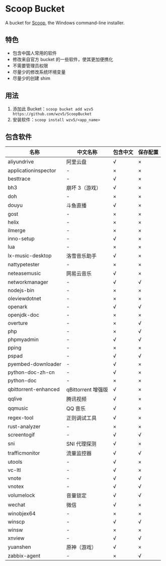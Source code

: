 # Scoop Bucket

A bucket for [Scoop](https://scoop.sh), the Windows command-line installer.

## 特色

* 包含中国人常用的软件
* 修改来自官方 bucket 的一些软件，使其更加便携化
* 不需要管理员权限
* 尽量少的修改系统环境变量
* 尽量少的创建 shim

## 用法

1. 添加此 Bucket：`scoop bucket add wzv5 https://github.com/wzv5/ScoopBucket`
2. 安装软件：`scoop install wzv5/<app_name>`

## 包含软件

| 名称                 | 中文名称           | 包含中文 | 保存配置 |
| -------------------- | ------------------ | -------- | -------- |
| aliyundrive          | 阿里云盘           | √        | ×        |
| applicationinspector | -                  | ×        | ×        |
| besttrace            | -                  | √        | ×        |
| bh3                  | 崩坏 3（游戏）     | √        | ×        |
| doh                  | -                  | ×        | ×        |
| douyu                | 斗鱼直播           | √        | ×        |
| gost                 | -                  | ×        | ×        |
| helix                | -                  | ×        | ×        |
| ilmerge              | -                  | ×        | ×        |
| inno-setup           | -                  | √        | ×        |
| lua                  | -                  | ×        | ×        |
| lx-music-desktop     | 洛雪音乐助手       | √        | ×        |
| nattypetester        | -                  | ×        | ×        |
| neteasemusic         | 网易云音乐         | √        | ×        |
| networkmanager       | -                  | √        | √        |
| nodejs-bin           | -                  | ×        | ×        |
| oleviewdotnet        | -                  | ×        | ×        |
| openark              | -                  | √        | √        |
| openjdk-doc          | -                  | ×        | ×        |
| overture             | -                  | ×        | √        |
| php                  | -                  | ×        | √        |
| phpmyadmin           | -                  | √        | √        |
| pping                | -                  | ×        | ×        |
| pspad                | -                  | √        | √        |
| pyembed-downloader   | -                  | √        | ×        |
| python-doc-zh-cn     | -                  | √        | ×        |
| python-doc           | -                  | ×        | ×        |
| qbittorrent-enhanced | qBittorrent 增强版 | √        | ×        |
| qqlive               | 腾讯视频           | √        | ×        |
| qqmusic              | QQ 音乐            | √        | ×        |
| regex-tool           | 正则调试工具       | √        | ×        |
| rust-analyzer        | -                  | ×        | ×        |
| screentogif          | -                  | √        | √        |
| sni                  | SNI 代理探测       | √        | ×        |
| trafficmonitor       | 流量监控器         | √        | √        |
| utools               | -                  | √        | ×        |
| vc-ltl               | -                  | √        | ×        |
| vnote                | -                  | √        | √        |
| vnotex               | -                  | √        | √        |
| volumelock           | 音量锁定           | √        | √        |
| wechat               | 微信               | √        | ×        |
| winobjex64           | -                  | ×        | ×        |
| winscp               | -                  | √        | √        |
| winsw                | -                  | ×        | ×        |
| xnview               | -                  | √        | √        |
| yuanshen             | 原神（游戏）       | √        | ×        |
| zabbix-agent         | -                  | ×        | √        |
